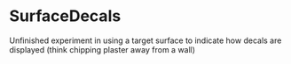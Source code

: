 # SurfaceDecals
Unfinished experiment in using a target surface to indicate how decals are displayed (think chipping plaster away from a wall)
